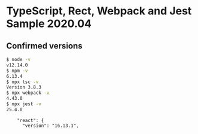 # TypeScript, Rect, Webpack and Jest Sample 2020.04

## Confirmed versions

```bash
$ node -v
v12.14.0
$ npm -v
6.13.4
$ npx tsc -v
Version 3.8.3
$ npx webpack -v        
4.43.0
$ npx jest -v
25.4.0
```

```
    "react": {
      "version": "16.13.1",
```
